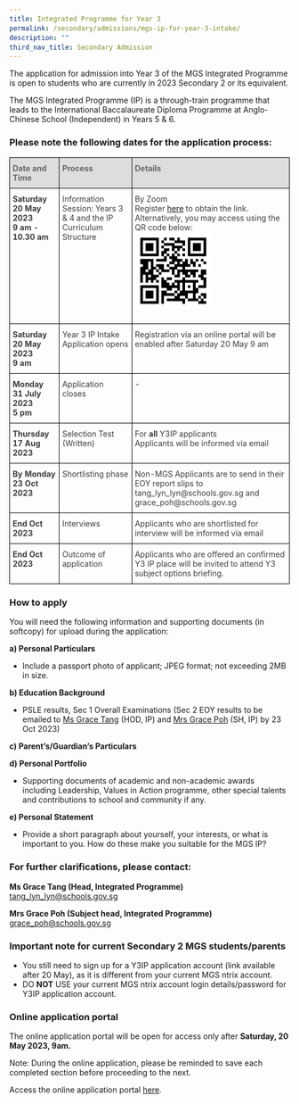 ```yaml
---
title: Integrated Programme for Year 3
permalink: /secondary/admissions/mgs-ip-for-year-3-intake/
description: ""
third_nav_title: Secondary Admission
---
```

The application for admission into Year 3 of the MGS Integrated Programme is open to students who are currently in 2023 Secondary 2 or its equivalent.

The MGS Integrated Programme (IP) is a through-train programme that leads to the International Baccalaureate Diploma Programme at Anglo-Chinese School (Independent) in Years 5 &amp; 6.


### Please note the following dates for the application process: ### 


<style type="text/css">
.tg {
    border-collapse: collapse;
    border-spacing: 0;
}
.tg td {
    border-color: black;
    border-style: solid;
    border-width: 1px;
    overflow: hidden;
    padding: 10px 5px;
    word-break: normal;
}
.tg th {
    border-color: black;
    border-style: solid;
    border-width: 1px;
    font-weight: normal;
    overflow: hidden;
    padding: 10px 5px;
    word-break: normal;
}
.tg .tg-retb {
	  background-color: #DDD;
    color: #666;
    font-weight: bold;
    text-align: left;
    vertical-align: top
}
.tg .tg-bzr3 {
    color: #3D3D3D;
    font-weight: bold;
    text-align: left;
    vertical-align: top
}
.tg .tg-lc1c {
    color: #3D3D3D;
    text-align: left;
    vertical-align: top
}
</style>
<table class="tg">
  <thead>
    <tr>
			<th class="tg-retb">Date and Time</th>
      <th class="tg-retb">Process</th>
      <th class="tg-retb">Details</th>
    </tr>
  </thead>
  <tbody>
    <tr>
      <td class="tg-bzr3">Saturday <br>
        20 May 2023 <br>
      9 am - 10.30 am</td>
      <td class="tg-lc1c">Information Session: Years 3 &amp; 4 and the IP Curriculum Structure</td>
      <td class="tg-lc1c">By Zoom<br>
        Register <a href="https://go.gov.sg/mgsy3ip2023">here</a> to obtain the link. Alternatively, you may access using the QR code below:<br>
        <img src="/images/Secondary/Admissions/dsa-yr3ip-qrcode.png" alt="Secondary/Admissions/dsa-yr3ip-2022-qrcode.png" style="width:50%"><p></p></td>
    </tr>
    <tr>
      <td class="tg-bzr3">Saturday <br>
      20 May 2023  <br>
      9 am </td>
      <td class="tg-lc1c">Year 3 IP Intake Application opens</td>
      <td class="tg-lc1c">Registration via an online portal will be enabled after Saturday 20 May 9 am</td>
    </tr>
    <tr>
      <td class="tg-bzr3">Monday<br>
				31 July 2023<br>        
        5 pm</td>
      <td class="tg-lc1c">Application closes</td>
      <td class="tg-lc1c"> -</td>
    </tr>
    <tr>
      <td class="tg-bzr3">Thursday <br> 17 Aug 2023 </td>
      <td class="tg-lc1c">Selection Test (Written)</td>
      <td class="tg-lc1c">For <strong>all</strong> Y3IP applicants <br> 
				Applicants will be informed via email </td>
    </tr>
    <tr>
      <td class="tg-bzr3">By Monday 23 Oct 2023</td>
      <td class="tg-lc1c">Shortlisting phase</td>
      <td class="tg-lc1c">Non-MGS Applicants are to send in their EOY report slips to tang_lyn_lyn@schools.gov.sg and grace_poh@schools.gov.sg </td>
    </tr>
    <tr>
      <td class="tg-bzr3">End Oct 2023</td>
      <td class="tg-lc1c">Interviews</td>
      <td class="tg-lc1c">Applicants who are shortlisted for interview will be informed via email</td>
    </tr>
    <tr>
      <td class="tg-bzr3">End Oct 2023 </td>
      <td class="tg-lc1c">Outcome of application<br></td>
      <td class="tg-lc1c">Applicants who are offered an confirmed Y3 IP place will be invited to attend Y3 subject options briefing.</td>
    </tr>
  </tbody>
</table>

### How to apply ### 

You will need the following information and supporting documents (in softcopy) for upload during the application: 

**a) Personal Particulars**
* Include a passport photo of applicant; JPEG format; not exceeding 2MB in size.
    
**b) Education Background**
* PSLE results, Sec 1 Overall Examinations (Sec 2 EOY results to be emailed to [Ms Grace Tang](mailto:tang_lyn_lyn@schools.gov.sg) (HOD, IP) and [Mrs Grace Poh](mailto:grace_poh@schools.gov.sg)  (SH, IP) by 23 Oct 2023)
    
**c) Parent’s/Guardian’s Particulars**

**d) Personal Portfolio**
* Supporting documents of academic and non-academic awards including Leadership, Values in Action programme, other special talents and contributions to school and community if any.

**e) Personal Statement**
* Provide a short paragraph about yourself, your interests, or what is important to you. How do these make you suitable for the MGS IP?


### For further clarifications, please contact: ###

**Ms Grace Tang (Head, Integrated Programme)** <br>
[tang\_lyn\_lyn@schools.gov.sg](mailto:tang_lyn_lyn@schools.gov.sg)


**Mrs Grace Poh (Subject head, Integrated Programme)** <br>
[grace\_poh@schools.gov.sg](mailto:grace_poh@schools.gov.sg)



### Important note for current Secondary 2 MGS students/parents ###

* You still need to sign up for a Y3IP application account (link available after 20 May), as it is different from your current MGS ntrix account.
* DO **NOT** USE your current MGS ntrix account login details/password for Y3IP application account.


### Online application portal ###

The online application portal will be open for access only after **Saturday, 20 May 2023, 9am.**

Note: During the online application, please be reminded to save each completed section before proceeding to the next.

Access the online application portal [here](https://mgs.ntrix.sg/schooladmission/).